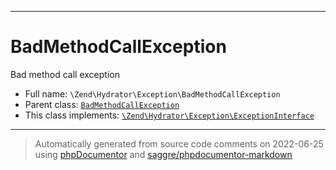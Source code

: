 ***

# BadMethodCallException

Bad method call exception



* Full name: `\Zend\Hydrator\Exception\BadMethodCallException`
* Parent class: [`BadMethodCallException`](../../../BadMethodCallException.md)
* This class implements:
[`\Zend\Hydrator\Exception\ExceptionInterface`](./ExceptionInterface.md)






***
> Automatically generated from source code comments on 2022-06-25 using [phpDocumentor](http://www.phpdoc.org/) and [saggre/phpdocumentor-markdown](https://github.com/Saggre/phpDocumentor-markdown)
